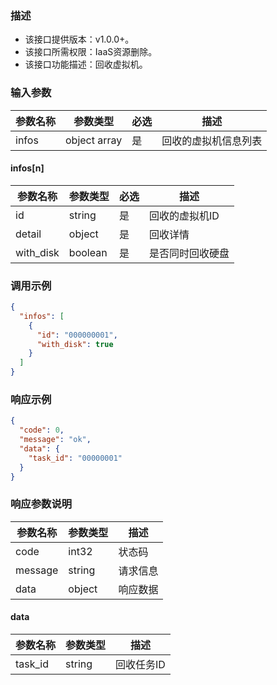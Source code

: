 ### 描述

- 该接口提供版本：v1.0.0+。
- 该接口所需权限：IaaS资源删除。
- 该接口功能描述：回收虚拟机。

### 输入参数

| 参数名称  | 参数类型         | 必选  | 描述         |
|-------|--------------|-----|------------|
| infos | object array | 是   | 回收的虚拟机信息列表 |

#### infos[n]

| 参数名称      | 参数类型    | 必选  | 描述       |
|-----------|---------|-----|----------|
| id        | string  | 是   | 回收的虚拟机ID |
| detail    | object  | 是   | 回收详情     |
| with_disk | boolean | 是   | 是否同时回收硬盘 |

### 调用示例

```json
{
  "infos": [
    {
      "id": "000000001",
      "with_disk": true
    }
  ]
}
```

### 响应示例

```json
{
  "code": 0,
  "message": "ok",
  "data": {
    "task_id": "00000001"
  }
}
```

### 响应参数说明

| 参数名称    | 参数类型   | 描述   |
|---------|--------|------|
| code    | int32  | 状态码  |
| message | string | 请求信息 |
| data    | object | 响应数据 |

#### data

| 参数名称    | 参数类型   | 描述     |
|---------|--------|--------|
| task_id | string | 回收任务ID |
